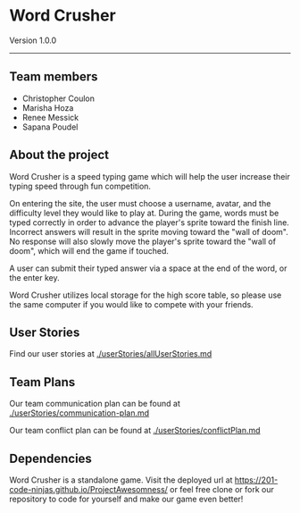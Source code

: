 # Word Crusher
Version 1.0.0
___________


## Team members
* Christopher Coulon
* Marisha Hoza
* Renee Messick
* Sapana Poudel

## About the project
Word Crusher is a speed typing game which will help the user increase their typing speed through fun competition.

On entering the site, the user must choose a username, avatar, and the difficulty level they would like to play at. During the game, words must be typed correctly in order to advance the player's sprite toward the finish line. Incorrect answers will result in the sprite moving toward the "wall of doom". No response will also slowly move the player's sprite toward the "wall of doom", which will end the game if touched. 


A user can submit their typed answer via a space at the end of the word, or the enter key.


Word Crusher utilizes local storage for the high score table, so please use the same computer if you would like to compete with your friends.

## User Stories
Find our user stories at [./userStories/allUserStories.md](https://github.com/201-code-ninjas/ProjectAwesomness/blob/readmeUpdate/userStories/allUserStories.md)

## Team Plans
Our team communication plan can be found at [./userStories/communication-plan.md](https://github.com/201-code-ninjas/ProjectAwesomness/blob/readmeUpdate/userStories/communication-plan.md)

Our team conflict plan can be found at [./userStories/conflictPlan.md](https://github.com/201-code-ninjas/ProjectAwesomness/blob/readmeUpdate/userStories/conflictPlan.md)

## Dependencies
Word Crusher is a standalone game. Visit the deployed url at https://201-code-ninjas.github.io/ProjectAwesomness/ or feel free clone or fork our repository to code for yourself and make our game even better!
